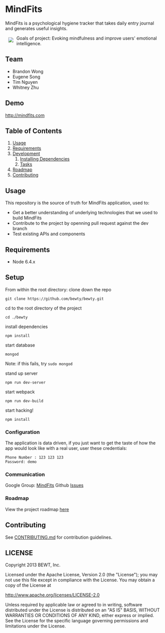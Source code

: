 # MindFits

MindFits is a psychological hygiene tracker that takes daily entry journal and generates useful insights.

<a href="https://mindfits.com"><img src="http://imgur.com/zmqX70V" align="left" hspace="10" vspace="6"></a>
Goals of project: Evoking mindfulness and improve users' emotional intelligence.
## Team

  - Brandon Wong
  - Eugene Song
  - Tim Nguyen
  - Whitney Zhu
## Demo

http://mindfits.com

## Table of Contents

1. [Usage](#Usage)
1. [Requirements](#requirements)
1. [Development](#development)
    1. [Installing Dependencies](#installing-dependencies)
    1. [Tasks](#tasks)
1. [Roadmap](#roadmap)
1. [Contributing](#contributing)

## Usage

This repository is the source of truth for MindFits application, used to:
 - Get a better understanding of underlying technologies that we used to build MindFits
 - Contribute to the project by openning pull request against the dev branch
 - Test existing APIs and components

## Requirements

- Node 6.4.x


## Setup

From within the root directory:
clone down the repo
```
git clone https://github.com/bewty/bewty.git
```
cd to the root directory of the project
```
cd ./bewty
```
install dependencies
```
npm install
```
start database
```
mongod
```
Note: if this fails, try ``` sudo mongod ```

stand up server
```
npm run dev-server
```
start webpack
```
npm run dev-build
```

start hacking!
```
npm install
```
### Configuration
The application is data driven, if you just want to get the taste of how the app would look like with a real user, user these credentials:
```
Phone Number : 123 123 123
Password: demo
```

### Communication 
Google Group: [MindFits](https://groups.google.com/forum/#!topic/mindfits/ah6umVYgSSQ)
Github [Issues](https://github.com/bewty/bewty/issues)
### Roadmap

View the project roadmap [here](https://docs.google.com/spreadsheets/d/1U2LnuViAdiEOzhrswlQvq69frDh2r4jc7K7SI0TMMmI/edit#gid=0)


## Contributing

See [CONTRIBUTING.md](CONTRIBUTING.md) for contribution guidelines.

## LICENSE

Copyright 2013 BEWT, Inc.

Licensed under the Apache License, Version 2.0 (the "License");
you may not use this file except in compliance with the License.
You may obtain a copy of the License at

<http://www.apache.org/licenses/LICENSE-2.0>

Unless required by applicable law or agreed to in writing, software
distributed under the License is distributed on an "AS IS" BASIS,
WITHOUT WARRANTIES OR CONDITIONS OF ANY KIND, either express or implied.
See the License for the specific language governing permissions and
limitations under the License.


